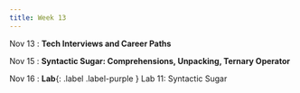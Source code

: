 ```yaml
---
title: Week 13
---
```


Nov 13
: **Tech Interviews and Career Paths**
  
Nov 15
: **Syntactic Sugar: Comprehensions, Unpacking, Ternary Operator**

Nov 16
: **Lab**{: .label .label-purple } Lab 11: Syntactic Sugar
